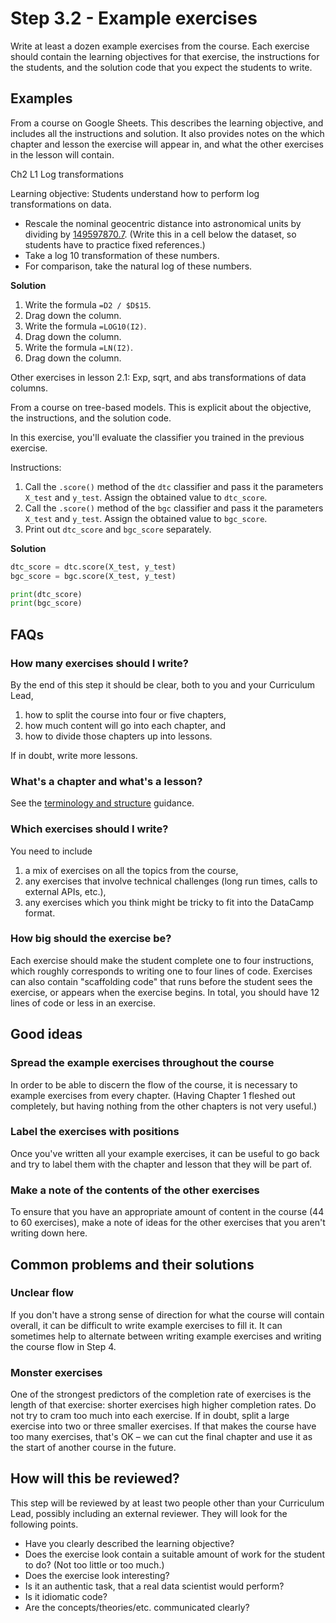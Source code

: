 # Step 3.2 - Example exercises

Write at least a dozen example exercises from the course. Each exercise should contain the learning objectives for that exercise, the instructions for the students, and the solution code that you expect the students to write.

## Examples

From a course on Google Sheets. This describes the learning objective, and includes all the instructions and solution. It also provides notes on the which chapter and lesson the exercise will appear in, and what the other exercises in the lesson will contain.

Ch2 L1 Log transformations

Learning objective: Students understand how to perform log transformations on data.

- Rescale the nominal geocentric distance into astronomical units by dividing by [149597870.7](https://en.wikipedia.org/wiki/Astronomical_unit). (Write this in a cell below the dataset, so students have to practice fixed references.)
- Take a log 10 transformation of these numbers.
- For comparison, take the natural log of these numbers.

**Solution**

1. Write the formula `=D2 / $D$15`.
1. Drag down the column.
1. Write the formula `=LOG10(I2)`.
1. Drag down the column.
1. Write the formula `=LN(I2)`.
1. Drag down the column.

Other exercises in lesson 2.1: Exp, sqrt, and abs transformations of data columns.

From a course on tree-based models. This is explicit about the objective, the instructions, and the solution code.

In this exercise, you'll evaluate the classifier you trained in the previous exercise.

Instructions:

1. Call the `.score()` method of the `dtc` classifier and pass it the parameters `X_test` and `y_test`. Assign the obtained value to `dtc_score`.
1. Call the `.score()` method of the `bgc` classifier and pass it the parameters `X_test` and `y_test`. Assign the obtained value to `bgc_score`.
1. Print out `dtc_score` and `bgc_score` separately.

**Solution**

```python
dtc_score = dtc.score(X_test, y_test)
bgc_score = bgc.score(X_test, y_test)

print(dtc_score)
print(bgc_score)
```


## FAQs

### How many exercises should I write?

By the end of this step it should be clear, both to you and your Curriculum Lead, 

1. how to split the course into four or five chapters,
1. how much content will go into each chapter, and
1. how to divide those chapters up into lessons.

If in doubt, write more lessons.

### What's a chapter and what's a lesson?

See the [terminology and structure](/courses/design/#terminology-and-structure) guidance.

### Which exercises should I write?

You need to include

1. a mix of exercises on all the topics from the course,
1. any exercises that involve technical challenges (long run times, calls to external APIs, etc.),
1. any exercises which you think might be tricky to fit into the DataCamp format.

### How big should the exercise be? 

Each exercise should make the student complete one to four instructions, which roughly corresponds to writing one to four lines of code. Exercises can also contain "scaffolding code" that runs before the student sees the exercise, or appears when the exercise begins. In total, you should have 12 lines of code or less in an exercise.

## Good ideas

### Spread the example exercises throughout the course

In order to be able to discern the flow of the course, it is necessary to example exercises from every chapter. (Having Chapter 1 fleshed out completely, but having nothing from the other chapters is not very useful.) 

### Label the exercises with positions

Once you've written all your example exercises, it can be useful to go back and try to label them with the chapter and lesson that they will be part of.

### Make a note of the contents of the other exercises 

To ensure that you have an appropriate amount of content in the course (44 to 60 exercises), make a note of ideas for the other  exercises that you aren't writing down here.


## Common problems and their solutions

### Unclear flow

If you don't have a strong sense of direction for what the course will contain overall, it can be difficult to write example exercises to fill it. It can sometimes help to alternate between writing example exercises and writing the course flow in Step 4.

### Monster exercises

One of the strongest predictors of the completion rate of exercises is the length of that exercise: shorter exercises high higher completion rates. Do not try to cram too much into each exercise. If in doubt, split a large exercise into two or three smaller exercises. If that makes the course have too many exercises, that's OK &ndash; we can cut the final chapter and use it as the start of another course in the future. 



## How will this be reviewed?

This step will be reviewed by at least two people other than your Curriculum Lead, possibly including an external reviewer. They will look for the following points.

- Have you clearly described the learning objective?
- Does the exercise look contain a suitable amount of work for the student to do? (Not too little or too much.)
- Does the exercise look interesting?
- Is it an authentic task, that a real data scientist would perform?
- Is it idiomatic code?
- Are the concepts/theories/etc. communicated clearly?


